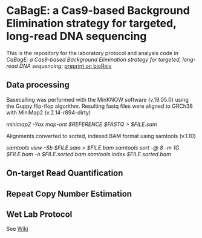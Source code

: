 # CaBagE: a Cas9-based Background Elimination strategy for targeted, long-read DNA sequencing

This is the repository for the laboratory protocol and analysis code in *CaBagE: a Cas9-based Background Elimination strategy for targeted, long-read DNA sequencing*; [preprint on bioRxiv](https://www.biorxiv.org/content/10.1101/2020.10.13.337253v2)

## Data processing
Basecalling was performed with the MinKNOW software (v.19.05.0) using the Guppy flip-flop algorithm. Resulting fastq files were aligned to GRCh38 with MiniMap2 (v.2.14-r894-dirty)

*minimap2 -Yax map-ont $REFERENCE $FASTQ > $FILE.sam*

Alignments converted to sorted, indexed BAM format using samtools (v.1.10)

*samtools view -Sb $FILE.sam > $FILE.bam*
*samtools sort -@ 8 -m 1G $FILE.bam -o $FILE.sorted.bam*
*samtools index $FILE.sorted.bam*

## On-target Read Quantification

## Repeat Copy Number Estimation

## Wet Lab Protocol

See [Wiki](https://github.com/adw222/CaBagE-manuscript/wiki)








